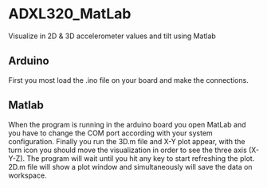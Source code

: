 # ADXL320_MatLab
Visualize in 2D & 3D accelerometer values and tilt using Matlab

## Arduino
First you most load the .ino file on your board and make the connections.

## Matlab
When the program is running in the arduino board you open MatLab and you have to change the COM port according with your system configuration. Finally you run the 3D.m file and X-Y plot appear, with the turn icon you should move the visualization in order to see the three axis (X-Y-Z). The program will wait until you hit any key to start refreshing the plot. 2D.m file will show a plot window and simultaneously will save the data on workspace.

